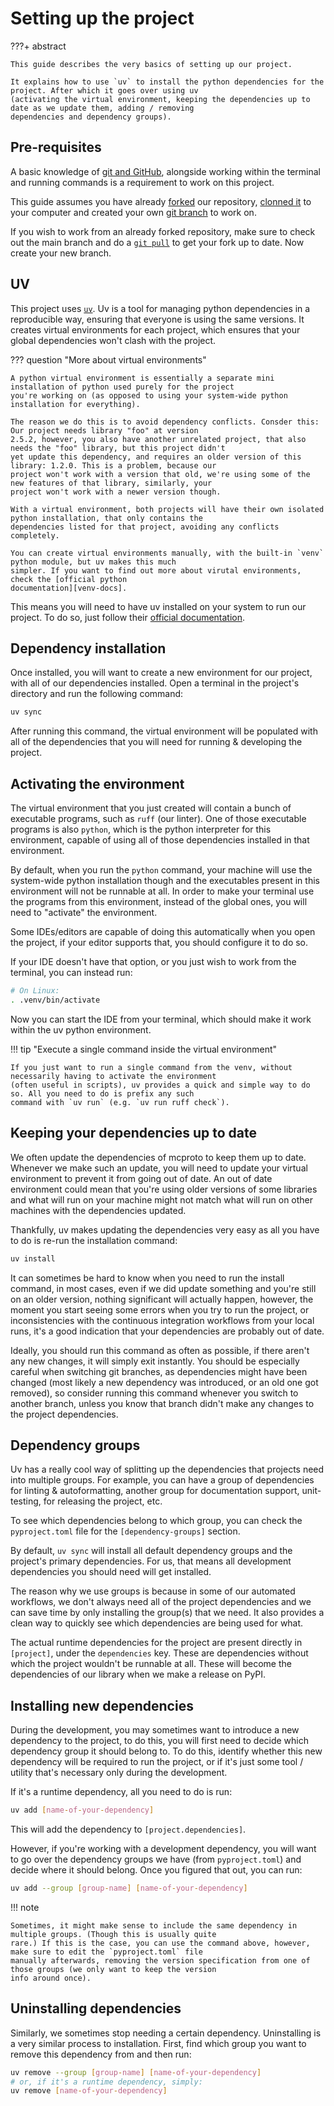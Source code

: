 # Setting up the project

???+ abstract

    This guide describes the very basics of setting up our project.

    It explains how to use `uv` to install the python dependencies for the project. After which it goes over using uv
    (activating the virtual environment, keeping the dependencies up to date as we update them, adding / removing
    dependencies and dependency groups).

## Pre-requisites

A basic knowledge of [git and GitHub][git-and-github], alongside working within the terminal and running commands is a
requirement to work on this project.

This guide assumes you have already [forked][github-forking] our repository, [clonned it][git-cloning] to your
computer and created your own [git branch][git-branches] to work on.

If you wish to work from an already forked repository, make sure to check out the main branch and do a [`git
pull`][git-pull] to get your fork up to date. Now create your new branch.

## UV

This project uses [`uv`][uv]. Uv is a tool for managing python dependencies in a reproducible way, ensuring that
everyone is using the same versions. It creates virtual environments for each project, which ensures that your global
dependencies won't clash with the project.

??? question "More about virtual environments"

    A python virtual environment is essentially a separate mini installation of python used purely for the project
    you're working on (as opposed to using your system-wide python installation for everything).

    The reason we do this is to avoid dependency conflicts. Consder this: Our project needs library "foo" at version
    2.5.2, however, you also have another unrelated project, that also needs the "foo" library, but this project didn't
    yet update this dependency, and requires an older version of this library: 1.2.0. This is a problem, because our
    project won't work with a version that old, we're using some of the new features of that library, similarly, your
    project won't work with a newer version though.

    With a virtual environment, both projects will have their own isolated python installation, that only contains the
    dependencies listed for that project, avoiding any conflicts completely.

    You can create virtual environments manually, with the built-in `venv` python module, but uv makes this much
    simpler. If you want to find out more about virutal environments, check the [official python
    documentation][venv-docs].

This means you will need to have uv installed on your system to run our project. To do so, just follow their
[official documentation][uv-installation].

## Dependency installation

Once installed, you will want to create a new environment for our project, with all of our dependencies installed. Open
a terminal in the project's directory and run the following command:

```bash
uv sync
```

After running this command, the virtual environment will be populated with all of the dependencies that you will need
for running & developing the project.

## Activating the environment

The virtual environment that you just created will contain a bunch of executable programs, such as `ruff` (our linter).
One of those executable programs is also `python`, which is the python interpreter for this environment, capable of
using all of those dependencies installed in that environment.

By default, when you run the `python` command, your machine will use the system-wide python installation though and the
executables present in this environment will not be runnable at all. In order to make your terminal use the programs
from this environment, instead of the global ones, you will need to "activate" the environment.

Some IDEs/editors are capable of doing this automatically when you open the project, if your editor supports that, you
should configure it to do so.

If your IDE doesn't have that option, or you just wish to work from the terminal, you can instead run:

```bash
# On Linux:
. .venv/bin/activate
```

Now you can start the IDE from your terminal, which should make it work within the uv python environment.

!!! tip "Execute a single command inside the virtual environment"

    If you just want to run a single command from the venv, without necessarily having to activate the environment
    (often useful in scripts), uv provides a quick and simple way to do so. All you need to do is prefix any such
    command with `uv run` (e.g. `uv run ruff check`).

## Keeping your dependencies up to date

We often update the dependencies of mcproto to keep them up to date. Whenever we make such an update, you will need to
update your virtual environment to prevent it from going out of date. An out of date environment could mean that you're
using older versions of some libraries and what will run on your machine might not match what will run on other
machines with the dependencies updated.

Thankfully, uv makes updating the dependencies very easy as all you have to do is re-run the installation command:

```bash
uv install
```

It can sometimes be hard to know when you need to run the install command, in most cases, even if we did update
something and you're still on an older version, nothing significant will actually happen, however, the moment you start
seeing some errors when you try to run the project, or inconsistencies with the continuous integration workflows from
your local runs, it's a good indication that your dependencies are probably out of date.

Ideally, you should run this command as often as possible, if there aren't any new changes, it will simply exit
instantly. You should be especially careful when switching git branches, as dependencies might have been changed (most
likely a new dependency was introduced, or an old one got removed), so consider running this command whenever you
switch to another branch, unless you know that branch didn't make any changes to the project dependencies.

## Dependency groups

Uv has a really cool way of splitting up the dependencies that projects need into multiple groups. For example, you can
have a group of dependencies for linting & autoformatting, another group for documentation support, unit-testing, for
releasing the project, etc.

To see which dependencies belong to which group, you can check the `pyproject.toml` file for the `[dependency-groups]`
section.

By default, `uv sync` will install all default dependency groups and the project's primary dependencies. For us, that
means all development dependencies you should need will get installed.

The reason why we use groups is because in some of our automated workflows, we don't always need all of the project
dependencies and we can save time by only installing the group(s) that we need. It also provides a clean way to quickly
see which dependencies are being used for what.

The actual runtime dependencies for the project are present directly in `[project]`, under the `dependencies` key. These
are dependencies without which the project wouldn't be runnable at all. These will become the dependencies of our
library when we make a release on PyPI.

## Installing new dependencies

During the development, you may sometimes want to introduce a new dependency to the project, to do this, you will first
need to decide which dependency group it should belong to. To do this, identify whether this new dependency will be
required to run the project, or if it's just some tool / utility that's necessary only during the development.

If it's a runtime dependency, all you need to do is run:

```bash
uv add [name-of-your-dependency]
```

This will add the dependency to `[project.dependencies]`.

However, if you're working with a development dependency, you will want to go over the dependency groups we have (from
`pyproject.toml`) and decide where it should belong. Once you figured that out, you can run:

```bash
uv add --group [group-name] [name-of-your-dependency]
```

!!! note

    Sometimes, it might make sense to include the same dependency in multiple groups. (Though this is usually quite
    rare.) If this is the case, you can use the command above, however, make sure to edit the `pyproject.toml` file
    manually afterwards, removing the version specification from one of those groups (we only want to keep the version
    info around once).

## Uninstalling dependencies

Similarly, we sometimes stop needing a certain dependency. Uninstalling is a very similar process to installation.
First, find which group you want to remove this dependency from and then run:

```bash
uv remove --group [group-name] [name-of-your-dependency]
# or, if it's a runtime dependency, simply:
uv remove [name-of-your-dependency]
```

[git-and-github]: https://docs.github.com/en/get-started/start-your-journey/about-github-and-git
[github-forking]: https://docs.github.com/en/pull-requests/collaborating-with-pull-requests/working-with-forks/fork-a-repo
[git-cloning]: https://docs.github.com/en/repositories/creating-and-managing-repositories/cloning-a-repository
[git-branches]: https://docs.github.com/en/pull-requests/collaborating-with-pull-requests/proposing-changes-to-your-work-with-pull-requests/about-branches
[git-pull]: https://github.com/git-guides/git-pull
[uv]: https://docs.astral.sh/uv/
[uv-installation]: https://docs.astral.sh/uv/getting-started/installation/
[venv-docs]: https://docs.python.org/3/library/venv.html
